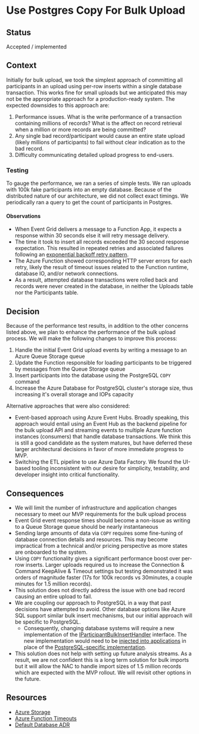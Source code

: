 # Use Postgres Copy For Bulk Upload

## Status

Accepted / implemented

## Context

Initially for bulk upload, we took the simplest approach of committing all participants in an upload using per-row inserts within a single database transaction. This works fine for small uploads but we anticipated this may not be the appropriate approach for a production-ready system. The expected downsides to this approach are:
1. Performance issues. What is the write performance of a transaction containing millions of records? What is the affect on record retrieval when a million or more records are being committed?
1. Any single bad record/participant would cause an entire state upload (likely millions of participants) to fail without clear indication as to the bad record.
1. Difficulty communicating detailed upload progress to end-users.

### Testing
To gauge the performance, we ran a series of simple tests. We ran uploads with 100k fake participants into an empty database. Because of the distributed nature of our architecture, we did not collect exact timings. We periodically ran a query to get the count of participants in Postgres.

#### Observations
- When Event Grid delivers a message to a Function App, it expects a response within 30 seconds else it will retry message delivery.
- The time it took to insert all records exceeded the 30 second response expectation. This resulted in repeated retries and associated failures following an [exponential backoff retry pattern](https://docs.microsoft.com/en-us/azure/event-grid/delivery-and-retry).
- The Azure Function showed corresponding HTTP server errors for each retry, likely the result of timeout issues related to the Function runtime, database IO, and/or network connections.
- As a result, attempted database transactions were rolled back and records were never created in the database, in neither the Uploads table nor the Participants table.

## Decision

Because of the performance test results, in addition to the other concerns listed above, we plan to enhance the performance of the bulk upload process. We will make the following changes to improve this process:
1. Handle the initial Event Grid upload events by writing a message to an Azure Queue Storage queue
1. Update the Function responsible for loading participants to be triggered by messages from the Queue Storage queue
1. Insert participants into the database using the PostgreSQL `COPY` command
1. Increase the Azure Database for PostgreSQL cluster's storage size, thus increasing it's overall storage and IOPs capacity

Alternative approaches that were also considered:
- Event-based approach using Azure Event Hubs. Broadly speaking, this approach would entail using an Event Hub as the backend pipeline for the bulk upload API and streaming events to multiple Azure function instances (consumers) that handle database transactions. We think this is still a good candidate as the system matures, but have deferred these larger architectural decisions in favor of more immediate progress to MVP.
- Switching the ETL pipeline to use Azure Data Factory. We found the UI-based tooling inconsistent with our desire for simplicity, testability, and developer insight into critical functionality.

## Consequences

- We will limit the number of infrastructure and application changes necessary to meet our MVP requirements for the bulk upload process
- Event Grid event response times should become a non-issue as writing to a Queue Storage queue should be nearly instantaneous
- Sending large amounts of data via `COPY` requires some fine-tuning of database connection details and resources. This may become impractical from a technical and/or pricing perspective as more states are onboarded to the system.
- Using `COPY` functionality gives a significant performance boost over per-row inserts. Larger uploads required us to increase the Connection & Command KeepAlive & Timeout settings but testing demonstrated it was orders of magnitude faster (17s for 100k records vs 30minutes, a couple minutes for 1.5 million records). 
- This solution does not directly address the issue with one bad record causing an entire upload to fail.
- We are coupling our approach to PostgreSQL in a way that past decisions have attempted to avoid. Other database options like Azure SQL support similar bulk insert mechanisms, but our initial approach will be specific to PostgreSQL.
    - Consequently, changing database systems will require a new implementation of the [IParticipantBulkInsertHandler](../../participants/src/Piipan.Participants/Piipan.Participants.Core/DataAccessObjects/IParticipantBulkInsertHandler.cs) interface. The new implementation would need to be [injected into applications](../../participants/src/Piipan.Participants/Piipan.Participants.Core/Extensions/ServiceCollectionExtensions.cs) in place of the [PostgreSQL-specific implementation](../../participants/src/Piipan.Participants/Piipan.Participants.Core/DataAccessObjects/ParticipantBulkInserHandler.cs).
- This solution does not help with setting up future analysis streams. As a result, we are not confident this is a long term solution for bulk imports but it will allow the NAC to handle import sizes of 1.5 million records which are expected with the MVP rollout. We will revisit other options in the future.

## Resources

- [Azure Storage](https://docs.microsoft.com/en-us/azure/postgresql/flexible-server/concepts-compute-storage)
- [Azure Function Timeouts](https://docs.microsoft.com/en-us/azure/azure-functions/functions-scale#timeout)
- [Default Database ADR](./0004-default-database.md)

